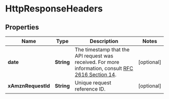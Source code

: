 # HttpResponseHeaders

## Properties
Name | Type | Description | Notes
------------ | ------------- | ------------- | -------------
**date** | **String** | The timestamp that the API request was received.  For more information, consult [RFC 2616 Section 14](https://www.w3.org/Protocols/rfc2616/rfc2616-sec14.html). |  [optional]
**xAmznRequestId** | **String** | Unique request reference ID. |  [optional]
